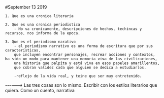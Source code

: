 
#September 13 2019

	1. Que es una cronica literaria

	2. Que es una cronica periodistica
		- No va cronicamente, descripciones de hechos, techincas y recursos, nos informa de la epoca. 

	3. Que es el periodismo narativo
		- el periodismo narrativo es una forma de escritura que por sus características,
		que incluyen encontrar personajes, recrear acciones y contextos, ha sido un modo para mantener una memoria viva de las civilizaciones, 
		una historia que palpita y está viva en esos papeles amarillentos, 
		que cobran validez cada que alguien se dedica a estudiarlos.

		-reflejo de la vida real, y teine que ser muy entretenido. 


------> Las tres cosas son lo mismo. Escribir con los estilos literarios que quiera. Como un cuento, narrativa 
